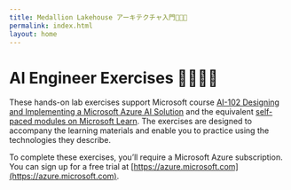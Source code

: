 ```yaml
---
title: Medallion Lakehouse アーキテクチャ入門🥉🥈🥇
permalink: index.html
layout: home
---
```


# AI Engineer Exercises 🩷🩷🩷🩷

These hands-on lab exercises support Microsoft course [AI-102 Designing and Implementing a Microsoft Azure AI Solution](https://docs.microsoft.com/learn/certifications/courses/ai-102t00) and the equivalent [self-paced modules on Microsoft Learn](https://aka.ms/AzureLearn_AIEngineer). The exercises are designed to accompany the learning materials and enable you to practice using the technologies they describe.

To complete these exercises, you’ll require a Microsoft Azure subscription. You can sign up for a free trial at [https://azure.microsoft.com](https://azure.microsoft.com).
